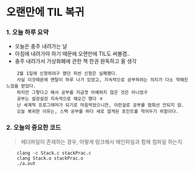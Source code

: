 # 오랜만에 TIL 복귀

### 1. 오늘 하루 요약
- 오늘은 충주 내려가는 날
- 아침에 내려가야 하기 때문에 오랜만에 TIL도 써볼겸..
- 충주 내려가서 가상화폐에 관한 책 한권 완독하고 올 생각

```
    2월 1일에 신청하려구 했던 피씬 신청은 실패했다. 
    사실 이것때문에 멘탈이 하루 나가 있었고, 지속적으로 공부하려는 의지가 다소 약해진 느낌을 받았다. 
    하지만 그렇다고 해서 공부를 지금껏 아예하지 않은 것은 아니었구 
    공부는 설겅설겅 지속적으로 해오긴 했다 ㅎ
    난 세계적 프로그래머가 되기로 마음먹었으니깐, 이런걸로 공부를 멈춰선 안되지 암.
    오늘 복귀한 이유는, 스택 공부를 하다 새로 알게된 포인트를 적어두기 위함이다. 
```
### 2. 오늘의 중요한 코드

>헤더파일이 존재하는 경우, 어떻게 링크해서 메인파일과 함께 컴파일 하는지

```
    clang -c Stack.c stackPrac.c
    clang Stack.o stackPrac.o
    ./a.out
```
